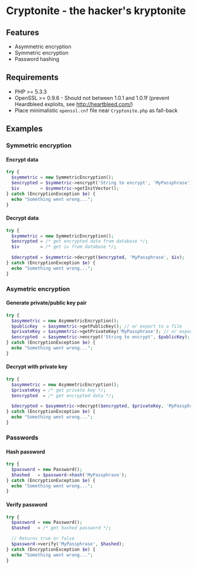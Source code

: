 # Cryptonite - the hacker's kryptonite

## Features

- Asymmetric encryption
- Symmetric encryption
- Password hashing

## Requirements

- PHP >= 5.3.3
- OpenSSL >= 0.9.6 - Should not between 1.0.1 and 1.0.1f (prevent Heardbleed exploits, see http://heartbleed.com/)
- Place minimalistic `openssl.cnf` file near `Cryptonite.php` as fall-back

## Examples

### Symmetric encryption

#### Encrypt data

```php
try {
  $symmetric = new SymmetricEncryption();
  $encrypted = $symmetric->encrypt('String to encrypt', 'MyPassphrase');
  $iv        = $symmetric->getInitVector();
} catch (EncryptionException $e) {
  echo "Something went wrong...";
}
```

#### Decrypt data

```php
try {
  $symmetric = new SymmetricEncryption();
  $encrypted = /* get encrypted data from database */;
  $iv        = /* get iv from database */;

  $decrypted = $symmetric->decrypt($encrypted, 'MyPassphrase', $iv);
} catch (EncryptionException $e) {
  echo "Something went wrong...";
}
```

### Asymetric encryption

#### Generate private/public key pair

```php
try {
  $asymmetric = new AsymmetricEncryption();
  $publicKey  = $asymmetric->getPublicKey(); // or export to a file
  $privateKey = $asymmetric->getPrivateKey('MyPassphrase'); // or export to a file
  $encrypted  = $asymmetric->encrypt('String to encrypt', $publicKey);
} catch (EncryptionException $e) {
  echo "Something went wrong...";
}
```

#### Decrypt with private key

```php
try {
  $asymmetric = new AsymmetricEncryption();
  $privateKey = /* get private key */;
  $encrypted  = /* get encrypted data */;

  $decrypted = $asymmetric->decrypt($encrypted, $privateKey, 'MyPassphrase');
} catch (EncryptionException $e) {
  echo "Something went wrong...";
}
```

### Passwords

#### Hash password

```php
try {
  $password = new Password();
  $hashed   = $password->hash('MyPassphrase');
} catch (EncryptionException $e) {
  echo "Something went wrong...";
}
```

#### Verify password

```php
try {
  $password = new Password();
  $hashed   = /* get hashed password */;

  // Returns true or false
  $password->verify('MyPassphrase', $hashed);
} catch (EncryptionException $e) {
  echo "Something went wrong...";
}
```
